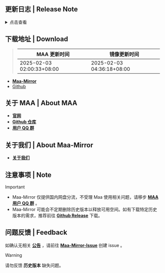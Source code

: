 ## 更新日志 | Release Note
<details>

<summary>点击查看</summary>

### 修复 | Fix

* v5.13.0-beta.3 引入的自动公招识别问题  By horror-proton

## v5.13.0-beta.3

### 改进 | Improved

* 优化存亡之战部署策略 (#11706)  By Black1312

### 修复 | Fix

* 公招勾选使用加急许可时任务失败 (fix return value of RecruitImageAnalyzer)  By horror-proton
* 肉鸽开局干员使用助战失效  By status102
* 肉鸽烧水使用分队失效  By status102
* 自动战斗开始战斗时使用理智药检测失效  By status102

### 其他 | Other

* 更新日志支持惯性运动  By ABA2396

## v5.13.0-beta.2

### 新增 | New

* 繁中服「懷黍離」導航入口更動 (#11662)  By momomochi987
* 添加 MirrorChyan 资源更新方式 (#11669)  By ABA2396  By MistEO
* 适配新 ui 未进驻选项  By ABA2396
* 添加不期而遇新事件空无前兆 (#11573)  By DavidWang19

### 改进 | Improved

* 萨卡兹肉鸽不期而遇统一使用默认策略 (#11512)  By Daydreamer114
* 小工具-仓库识别 隐藏黑边  By ABA2396

### 修复 | Fix

* MaaCore日志(asst.log)滚动修复，并上调阈值至64MiB (#11670)  By status102
* Wpf肉鸽烧水时使用分队UI为空  By status102
* 肉鸽临时招募预备干员时, 不额外提升权重 (#11442)  By Daydreamer114
* 公告窗口触控板滚动异常 (#11684)  By Rbqwow
* 肉鸽作战编队截图过快导致截图与实际不符 (#11527)  By Daydreamer114
* 肉鸽烧水未获得目标奖励逻辑补漏  By status102
* 幸运墙领取奖励界面识别过早  By status102
* JP 干员识别 艾雅法拉 (#11685)  By Saratoga-Official  By status102  By Daydreamer114

### 文档 | Docs

* 推荐分辨率720P或1080P (#11651)  By Rbqwow
* 替换.NET8 桌面运行时下载链接为直链 (#11693)  By wryx166
* 肉鸽推荐开局策略 (#11570)  By Rbqwow  By Constrat

### 其他 | Other

* Attempt retry once screencap for MumuExtras (#11550)  By teldd1
* 临时处理肉鸽烧水flag异常  By status102
* mirror-chyan notify error  By MistEO
* missing `user_agent` param for mirrorchyan query  By MistEO
* styling  By Constrat
* mirrorchyan toast  By MistEO
* 简化肉鸽任务使用助战参数内部存储流程  By status102
* 添加资源更新提示翻译  By ABA2396
* 将Sarkaz开局添加负荷干员的进入任务改为范围点击 (#11100)  By Daydreamer114
* discord link for website docs (#11687)  By Constrat  By momomochi987  By Rbqwow
* Discord link in About Us  By Constrat
* en announcement wpf logic  By Constrat
* Mirror酱说明调整  By status102
* NoSkland 放到 wpf 内部  By ABA2396
* 密钥改成 PasswordBox  By ABA2396
* remove chinese punctuation from en  By Constrat
* 调整肉鸽选择烧水奖励任务链，重新将Roguelike By LastRewardConfirm并入主任务链 (#11689)  By status102
* add discord link to main readme  By Constrat
* 修改划火柴设置界面布局 (#11682)  By Rbqwow
* WpfGui划火柴相关说明调整  By status102
* Revert "perf: 肉鸽优先拿美愿 (#11558)" (#11565)  By Daydreamer114
* 调整基建办公室阈值  By ABA2396
* 调整 InfrastBottomLeftTab 的 specificRect  By ABA2396

**Full Changelog**: [v5.13.0-beta.3 -> v5.13.0-beta.4](https://github.com/MaaAssistantArknights/MaaAssistantArknights/compare/v5.13.0-beta.3...v5.13.0-beta.4)


</details>

## 下载地址 | Download
> MAA 更新时间 | 镜像更新时间
> --- | ---
> 2025-02-03 02:00:33+08:00 | 2025-02-03 04:36:18+08:00

- **[Maa-Mirror](https://mmirror.top/download.html)**
- [Github](https://github.com/MaaAssistantArknights/MaaAssistantArknights/releases/v5.13.0-beta.4)

## 关于 MAA | About MAA
- **[官网](https://maa.plus)**
- **[Github 仓库](https://github.com/MaaAssistantArknights/MaaAssistantArknights)**
- **[用户 QQ 群](https://ota.maa.plus/MaaAssistantArknights/api/qqgroup)**

## 关于我们 | About Maa-Mirror
- **[关于我们](https://www.mmirror.top/about.html)**

## 注意事项 | Note
> [!IMPORTANT]
> - Maa-Mirror 仅提供国内网盘分流，不受理 Maa 使用相关问题，请移步 **[MAA 用户 QQ 群](https://ota.maa.plus/MaaAssistantArknights/api/qqgroup)** 。
> - Maa-Mirror 可能会不定期删除历史版本以释放可用空间。如有下载特定历史版本的需求，推荐前往 **[Github Release](https://github.com/MaaAssistantArknights/MaaAssistantArknights/releases)** 下载。

## 问题反馈 | Feedback
如确认无相关 **[公告](https://mmirror.top/post/gong-gao.html)** ，请前往 **[Maa-Mirror-Issue](https://github.com/MaaMirror/Maa-Mirror-Issue/issues)** 创建 issue 。
> [!WARNING]
> 请勿反馈 **历史版本** 缺失问题。

